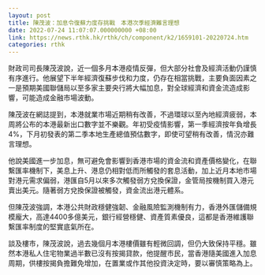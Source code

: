 ```yaml
---
layout: post
title: 陳茂波：加息令復蘇力度存挑戰　本港次季經濟難言理想
date: 2022-07-24 11:07:07.000000000 +08:00
link: https://news.rthk.hk/rthk/ch/component/k2/1659101-20220724.htm
categories: rthk
---
```


財政司司長陳茂波說，近一個多月本港疫情反彈，但大部分社會及經濟活動仍謹慎有序進行。他展望下半年經濟復蘇步伐和力度，仍存在相當挑戰，主要負面因素之一是預期美國聯儲局以至多家主要央行將大幅加息，對全球經濟和資金流造成影響，可能造成金融市場波動。

陳茂波在網誌提到，本港就業市場近期稍有改善，不過環球以至內地經濟疲弱，本周將公布的本港最新出口數字並不樂觀。年初受疫情影響，第一季經濟按年負增長4%，下月初發表的第二季本地生產總值預估數字，即使可望稍有改善，情況亦難言理想。

他說美國進一步加息，無可避免會影響到香港市場的資金流和資產價格變化，在聯繫匯率機制下，美息上升、港息仍相對低而所觸發的套息活動，加上近月本地市場對港元需求偏弱，港匯自5月以來多次觸發弱方兌換保證，金管局按機制買入港元賣出美元。隨著弱方兌換保證被觸發，資金流出港元體系。

但陳茂波強調，本港公共財政穩健強韌、金融風險監測機制有力，香港外匯儲備規模龐大，高達4400多億美元，銀行經營穩健、資產質素優良，這都是香港維護聯繫匯率制度的堅實底氣所在。

談及樓市，陳茂波說，過去幾個月本港樓價雖有輕微回調，但仍大致保持平穩。雖然本港私人住宅物業過半數已沒有按揭貸款，他提醒市民，當香港隨美國進入加息周期，供樓按揭負擔難免增加，在置業或作其他投資決定時，要以審慎策略為上。
